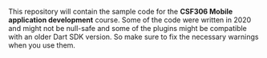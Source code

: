 This repository will contain the sample code for the **CSF306 Mobile application development** course.
Some of the code were written in 2020 and might not be null-safe and some of the plugins might be compatible with an older Dart SDK version. So make sure to fix the necessary warnings when you use them.

